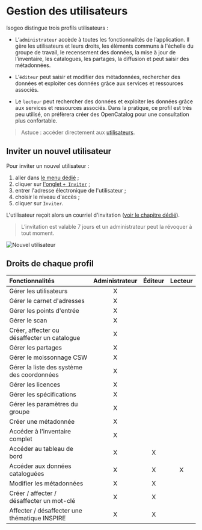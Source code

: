 # Gestion des utilisateurs

Isogeo distingue trois profils utilisateurs :
* L’`administrateur` accède à toutes les fonctionnalités de l’application. Il gère les utilisateurs et leurs droits, les éléments communs à l'échelle du groupe de travail, le recensement des données, la mise à jour de l’inventaire, les catalogues, les partages, la diffusion et peut saisir des métadonnées.

* L’`éditeur` peut saisir et modifier des métadonnées, rechercher des données et exploiter ces données grâce aux services et ressources associés.

* Le `lecteur` peut rechercher des données et exploiter les données grâce aux services et ressources associés. Dans la pratique, ce profil est très peu utilisé, on préfèrera créer des OpenCatalog pour une consultation plus confortable.

> Astuce : accéder directement aux [utilisateurs](https://app.isogeo.com/admin/users/memberships).

## Inviter un nouvel utilisateur

Pour inviter un nouvel utilisateur :

1. aller dans [le menu dédié](https://app.isogeo.com/admin/users) ;
2. cliquer sur [l'onglet `+ Inviter`](https://app.isogeo.com/admin/users/invitations/new) ;
3. entrer l'adresse électronique de l'utilisateur ;
4. choisir le niveau d'accès ;
5. cliquer sur `Inviter`.

L'utilisateur reçoit alors un courriel d'invitation ([voir le chapitre dédié](/fr/start/signup.html)).

> L’invitation est valable 7 jours et un administrateur peut la révoquer à tout moment.

![Nouvel utilisateur](fr/images/adm_users_add.gif "Inviter un nouvel utilisateur")

## Droits de chaque profil

| Fonctionnalités                               | Administrateur    | Éditeur   | Lecteur   |
| :-------------------------------------------- | :---------------: | :-------: | :-------: |
| Gérer les utilisateurs                        | X                 |           |           |
| Gérer le carnet d'adresses                    | X                 |           |           |
| Gérer les points d'entrée                     | X                 |           |           |
| Gérer le scan                                 | X                 |           |           |
| Créer, affecter ou désaffecter un catalogue   | X                 |           |           |
| Gérer les partages                            | X                 |           |           |
| Gérer le moissonnage CSW                      | X                 |           |           |
| Gérer la liste des système des coordonnées    | X                 |           |           |
| Gérer les licences                            | X                 |           |           |
| Gérer les spécifications                      | X                 |           |           |
| Gérer les paramètres du groupe                | X                 |           |           |
| Créer une métadonnée                          | X                 |           |           |
| Accéder à l'inventaire complet                | X                 |           |           |
| Accéder au tableau de bord                    | X                 | X         |           |
| Accéder aux données cataloguées               | X                 | X         | X         |
| Modifier les métadonnées                      | X                 | X         |           |
| Créer / affecter / désaffecter un mot-clé     | X                 | X         |           |
| Affecter / désaffecter une thématique INSPIRE | X                 | X         |           |           |
